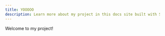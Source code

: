 ```yaml
---
title: YOOOOO
description: Learn more about my project in this docs site built with Starlight.
---
```


Welcome to my project!